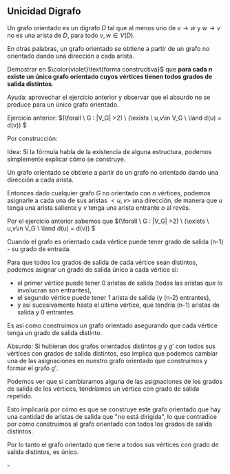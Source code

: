 Unicidad Digrafo
---

Un grafo orientado es un digrafo $D$ tal que al menos uno de $v \rightarrow w$ y $w \rightarrow v$ no es una arista de $D$, para todo $v, w \in V (D)$.

En otras palabras, un grafo orientado se obtiene a partir
de un grafo no orientado dando una dirección a cada arista.

Demostrar en $\color{violet}\text{forma constructiva}$ que **para cada $n$ existe un único grafo orientado cuyos vértices tienen todos grados de salida distintos**.

Ayuda: aprovechar el ejercicio anterior y observar que el absurdo no se produce para un único
grafo orientado.

Ejercicio anterior: $(\forall \ G :  |V_G| >2) \ (\exists \ u,v\in V_G \ \land d(u) = d(v)) $

Por construcción:

Idea: Si la fórmula habla de la existencia de alguna estructura, podemos simplemente explicar cómo se construye.

Un grafo orientado se obtiene a partir de un grafo no orientado dando una dirección a cada arista.

Entonces dado cualquier grafo $G$ no orientado con $n$ vértices, podemos asignarle a cada una de sus aristas $<u,v>$ una dirección, de manera que $u$ tenga una arista saliente y $v$ tenga una arista entrante o al revés.

Por el ejercicio anterior sabemos que $(\forall \ G :  |V_G| >2) \ (\exists \ u,v\in V_G \ \land d(u) = d(v)) $

Cuando el grafo es orientado cada vértice puede tener grado de salida (n-1) - su grado de entrada.

Para que todos los grados de salida de cada vértice sean distintos, podemos asignar un grado de salida único a cada vértice si:

* el primer vértice puede tener 0 aristas de salida (todas las aristas que lo involucran son entrantes),
* el segundo vértice puede tener 1 arista de salida (y (n-2) entrantes),
* y así sucesivamente hasta el último vértice, que tendría (n-1) aristas de salida y 0 entrantes.

Es así como construimos un grafo orientado asegurando que cada vértice tenga un grado de salida distinto.

Absurdo: Si hubieran dos grafos orientados distintos $g$ y $g'$ con todos sus vértices con grados de salida distintos, eso implica que podemos cambiar una de las asignaciones en nuestro grafo orientado que construimos y formar el grafo $g'$.

Podemos ver que si cambiaramos alguna de las asignaciones de los grados de salida de los vértices, tendríamos un vértice con grado de salida repetido.

Esto implicaría por cómo es que se construye este grafo orientado que hay una cantidad de aristas de salida que "no está dirigida", lo que contradice por como construimos al grafo orientado con todos los grados de salida distintos.

Por lo tanto el grafo orientado que tiene a todos sus vértices con grado de salida distintos, es único.

$\square$